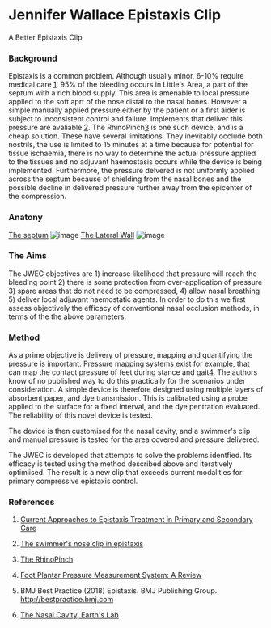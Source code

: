 # Jennifer Wallace Epistaxis Clip
A Better Epistaxis Clip

### Background

Epistaxis is a common problem.  Although usually minor, 6-10% require medical care [1](https://www.ncbi.nlm.nih.gov/pmc/articles/PMC5778404/).  95% of the bleeding occurs in Little's Area, a part of the septum with a rich blood supply.  This area is amenable to local pressure applied to the soft aprt of the nose distal to the nasal bones.  However a simple manually applied pressure either by the patient or a first aider is subject to inconsistent control and failure.   Implements that deliver this pressure are avaliable [2](https://emj.bmj.com/content/emermed/13/2/134.full.pdf).  The RhinoPinch[3](https://mdti.co.uk/rhinopinch-nasal-clip) is one such device, and is a cheap solution. These have several limitations. They inevitably occlude both nostrils, the use is limited to 15 minutes at a time because for potential for tissue ischaemia, there is no way to determine the actual pressure applied to the tissues and no adjuvant haemostasis occurs while the device is being implemented. Furthermore, the pressure delvered is not uniformly applied across the septum because of  shielding from the nasal bones and the possible decline in delivered pressure further away from the epicenter of the compression.  

### Anatony

[The septum](https://www.earthslab.com/anatomy/nasal-cavity/#content-medial-wall)
![image](https://user-images.githubusercontent.com/82781139/140964446-53ad0db9-c6f6-4488-ba9b-c0db4285d2a7.png)
[The Lateral Wall](https://www.earthslab.com/anatomy/nasal-cavity/#content-lateral-wall)
![image](https://user-images.githubusercontent.com/82781139/140964609-7237c556-ceae-4fed-9580-83a16c21d2fc.png)


### The Aims

The JWEC objectives are 1) increase likelihood that pressure will reach the bleeding point 2) there is some protection from over-application of pressure 3) spare areas that do not need to be compressed, 4) allow nasal breathing 5) deliver local adjuvant haemostatic agents.  In order to do this we first assess objectively the efficacy of conventional nasal occlusion methods, in terms of the the above parameters.

### Method
As a prime objective is delivery of pressure, mapping and quantifying the pressure is important.  Pressure mapping systems exist for example, that can map the contact pressure of feet during stance and gait[4](https://www.ncbi.nlm.nih.gov/pmc/articles/PMC3444133/).  The authors know of no published way to do this practically for the scenarios under consideration.   A simple device is therefore designed using multiple layers of absorbent paper, and dye transmission.  This is calibrated using a probe applied to the surface for a fixed interval, and the dye pentration evaluated.  The reliability of this novel device is tested.

The device is then customised for the nasal cavity, and a swimmer's clip and manual pressure is tested for the area covered and pressure delivered. 

The JWEC is developed that attempts to solve the problems identfied. Its efficacy is tested using the method described above and iteratively optimiised.  The result is a new clip that exceeds current modalities for primary compressive epistaxis control.


 

### References


1. [Current Approaches to Epistaxis Treatment in Primary and Secondary Care](https://www.ncbi.nlm.nih.gov/pmc/articles/PMC5778404/)

2. [The swimmer's nose clip in epistaxis](https://emj.bmj.com/content/emermed/13/2/134.full.pdf)

3. [The RhinoPinch](https://mdti.co.uk/rhinopinch-nasal-clip)

4. [Foot Plantar Pressure Measurement System: A Review](https://www.ncbi.nlm.nih.gov/pmc/articles/PMC3444133/)

3. BMJ Best Practice (2018) Epistaxis. BMJ Publishing Group. http://bestpractice.bmj.com

6.  [The Nasal Cavity, Earth's Lab](https://www.earthslab.com/anatomy/nasal-cavity)

